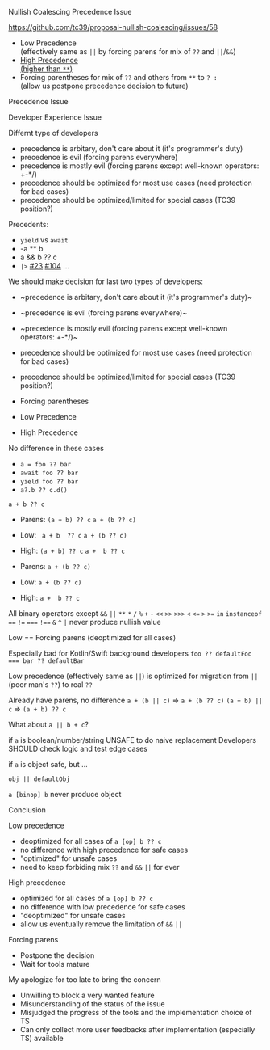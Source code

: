 Nullish Coalescing Precedence Issue

https://github.com/tc39/proposal-nullish-coalescing/issues/58

- Low Precedence <br>(effectively same as `||` by forcing parens for mix of `??` and `||`/`&&`)
- [High Precedence <br>(higher than `**`)](https://github.com/tc39/proposal-nullish-coalescing/issues/26#issuecomment-511344028)
- Forcing parentheses for mix of `??` and others from `**` to `? :` <br>(allow us postpone precedence decision to future)

Precedence Issue

Developer Experience Issue

Differnt type of developers

- precedence is arbitary, don't care about it (it's programmer's duty)
- precedence is evil (forcing parens everywhere)
- precedence is mostly evil (forcing parens except well-known operators: +-*/)
- precedence should be optimized for most use cases (need protection for bad cases)
- precedence should be optimized/limited for special cases (TC39 position?)

Precedents:
- `yield` vs `await`
- -a ** b
- a && b ?? c
- `|>` [#23](https://github.com/tc39/proposal-pipeline-operator/issues/23) [#104](https://github.com/tc39/proposal-pipeline-operator/issues/104) ...

We should make decision for last two types of developers:
- ~precedence is arbitary, don't care about it (it's programmer's duty)~
- ~precedence is evil (forcing parens everywhere)~
- ~precedence is mostly evil (forcing parens except well-known operators: +-*/)~
- precedence should be optimized for most use cases (need protection for bad cases)
- precedence should be optimized/limited for special cases (TC39 position?)

- Forcing parentheses
- Low Precedence
- High Precedence

No difference in these cases
- `a = foo ?? bar`
- `await foo ?? bar`
- `yield foo ?? bar`
- `a?.b ?? c.d()`

`a + b ?? c`

- Parens: `(a + b) ?? c` `a + (b ?? c)`
- Low:    ` a + b  ?? c` `a + (b ?? c)`
- High:   `(a + b) ?? c` `a +  b ?? c `

- Parens: `a + (b ?? c)`
- Low:    `a + (b ?? c)`
- High:   `a +  b ?? c `

All binary operators except `&&` `||`
`**` `*` `/` `%` `+` `-` `<<` `>>` `>>>` `<` `<=` `>` `>=`
`in` `instanceof` `==` `!=` `===` `!==` `&` `^` `|`
never produce nullish value

Low == Forcing parens (deoptimized for all cases)

Especially bad for Kotlin/Swift background developers
`foo ?? defaultFoo === bar ?? defaultBar`

Low precedence (effectively same as `||`) is optimized
for migration from `||` (poor man's `??`) to real `??`

Already have parens, no difference
`a + (b || c)` => `a + (b ?? c)`
`(a + b) || c` => `(a + b) ?? c`

What about `a || b + c`?

if `a` is boolean/number/string
UNSAFE to do naive replacement
Developers SHOULD check logic and test edge cases

if `a` is object
safe, but ...

`obj || defaultObj`

`a [binop] b` never produce object

Conclusion

Low precedence
- deoptimized for all cases of `a [op] b ?? c`
- no difference with high precedence for safe cases
- "optimized" for unsafe cases
- need to keep forbiding mix `??` and `&&` `||` for ever

High precedence
- optimized for all cases of `a [op] b ?? c`
- no difference with low precedence for safe cases
- "deoptimized" for unsafe cases
- allow us eventually remove the limitation of `&&` `||`

Forcing parens
- Postpone the decision
- Wait for tools mature

My apologize for too late to bring the concern
- Unwilling to block a very wanted feature
- Misunderstanding of the status of the issue
- Misjudged the progress of the tools and the implementation choice of TS
- Can only collect more user feedbacks after implementation (especially TS) available
